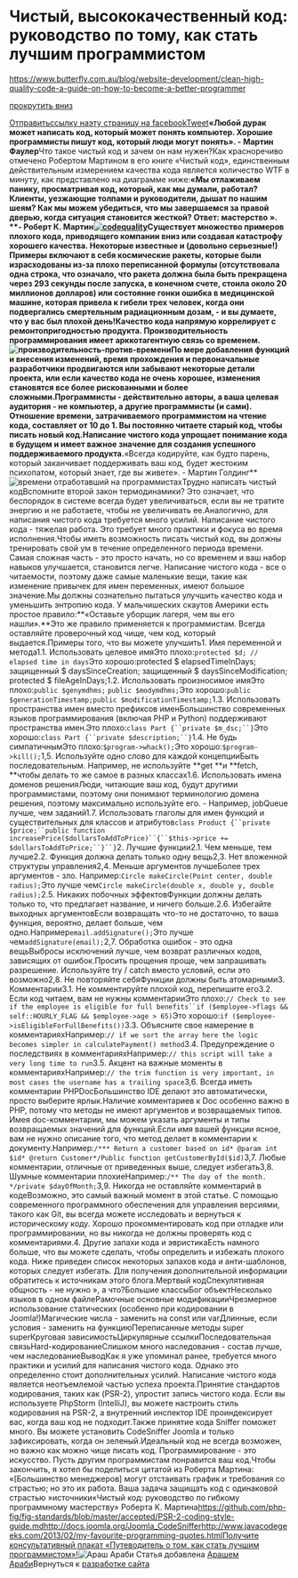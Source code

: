 # Чистый, высококачественный код: руководство по тому, как стать лучшим программистом

https://www.butterfly.com.au/blog/website-development/clean-high-quality-code-a-guide-on-how-to-become-a-better-programmer

[прокрутить вниз]()

[Отправить](mailto:?subject=I%20wanted%20you%20to%20see%20this%20site&body=Check%20out%20this%20site%20https://www.butterfly.com.au/blog/website-development/clean-high-quality-code-a-guide-on-how-to-become-a-better-programmer)[ссылку на](javascript:void(0))[эту страницу на facebook](javascript:void(0))[Tweet](http://twitter.com/share?text=check%20it%20out%20this%20awesome%20blog%20&url=https://www.butterfly.com.au/blog/website-development/clean-high-quality-code-a-guide-on-how-to-become-a-better-programmer)**«Любой дурак может написать код, который может понять компьютер. Хорошие программисты пишут код, который люди могут понять». - Мартин Фаулер**Что такое чистый код и зачем он нам нужен?Как красноречиво отмечено Робертом Мартином в его книге «Чистый код», единственным действительным измерением качества кода является количество WTF в минуту, как представлено на диаграмме ниже:**«Мы отлаживаем панику, просматривая код, который, как мы думали, работал? Клиенты, уезжающие толпами и руководители, дышат по нашим шеям? Как мы можем убедиться, что мы завершаемся за правой дверью, когда ситуация становится жесткой? Ответ: мастерство ». ****- Роберт К. Мартин**[![codequality](https://www.butterfly.com.au/sites/default/files/images/blog/cleancode/codequality.JPG)](http://www.osnews.com/story/19266/WTFs_m)Существует множество примеров плохого кода, приводящего компании вниз или создавая катастрофу хорошего качества. Некоторые известные и (довольно серьезные!) Примеры включают в себя космические ракеты, которые были израсходованы из-за плохо переписанной формулы (отсутствовала одна строка, что означало, что ракета должна была быть прекращена через 293 секунды после запуска, в конечном счете, стоила около 20 миллионов долларов) или состояние гонки ошибка в медицинской машине, которая привела к гибели трех человек, когда они подвергались смертельным радиационным дозам, - и вы думаете, **что у вас** был плохой день!Качество кода напрямую коррелирует с ремонтопригодностью продукта. Производительность программирования имеет арккотагентную связь со временем.![производительность-против-времени](https://www.butterfly.com.au/sites/default/files/images/blog/cleancode/productivity-vs-time.png)По мере добавления функций и внесения изменений, время прохождения и первоначальные разработчики продвигаются или забывают некоторые детали проекта, или если качество кода не очень хорошее, изменения становятся все более рискованными и более сложными.Программисты - действительно авторы, а ваша целевая аудитория - не компьютер, а другие программисты (и сами). Отношение времени, затрачиваемого программистом на чтение кода, составляет от 10 до 1. Вы постоянно читаете старый код, чтобы писать новый код.Написание чистого кода упрощает понимание кода в будущем и имеет важное значение для создания успешного поддерживаемого продукта.**«Всегда кодируйте, как будто парень, который заканчивает поддерживать ваш код, будет жестоким психопатом, который знает, где вы живете». - Мартин Голдинг**![времени отработавший на программистах](https://www.butterfly.com.au/sites/default/files/images/blog/cleancode/time-spent-by-programmers.JPG)Трудно написать чистый кодВспомните второй закон термодинамики? Это означает, что беспорядок в системе всегда будет увеличиваться, если вы не тратите энергию и не работаете, чтобы не увеличивать ее.Аналогично, для написания чистого кода требуется много усилий. Написание чистого кода - тяжелая работа. Это требует много практики и фокуса во время исполнения.Чтобы иметь возможность писать чистый код, вы должны тренировать свой ум в течение определенного периода времени. Самая сложная часть - это просто начать, но со временем и ваш набор навыков улучшается, становится легче. Написание чистого кода - все о читаемости, поэтому даже самые маленькие вещи, такие как изменение привычек для имен переменных, имеют большое значение.Мы должны сознательно пытаться улучшить качество кода и уменьшить энтропию кода. У мальчишеских скаутов Америки есть простое правило:**«Оставьте уборщик лагеря, чем вы его нашли».**Это же правило применяется к программистам. Всегда оставляйте проверочный код чище, чем код, который выдается.Примеры того, что вы можете улучшить1. Имя переменной и метода1.1. Использовать целевое имяЭто плохо:`protected $d; // elapsed time in days`Это хорошо:protected $ elapsedTimeInDays;
защищенный $ daysSinceCreation;
защищенный $ daysSinceModification;
protected $ fileAgeInDays;1.2. Использовать произносимое имяЭто плохо:`public $genymdhms;`
`public $modymdhms;`Это хорошо:`public $generationTimestamp;public $modificationTimestamp;`1.3. Использовать пространства имен вместо префиксов именБольшинство современных языков программирования (включая PHP и Python) поддерживают пространства имен.Это плохо:`class Part {``private $m_dsc;``}`Это хорошо:`class Part {``private $description;``}`1.4. Не будь симпатичнымЭто плохо:`$program->whack();`Это хорошо:`$program->kill();`1,5. Используйте одно слово для каждой концепцииБыть последовательным. Например, не используйте **get **и **fetch, **чтобы делать то же самое в разных классах1.6. Использовать имена доменов решенияЛюди, читающие ваш код, будут другими программистами, поэтому они понимают терминологию домена решения, поэтому максимально используйте его. - Например, jobQueue лучше, чем заданий1.7. Использовать глаголы для имен функций и существительных для классов и атрибутов`class Product {``private $price;``public function increasePrice($dollarsToAddToPrice)``{``$this->price += $dollarsToAddToPrice;``}``}`2. Лучшие функции2.1. Чем меньше, тем лучше2.2. Функция должна делать только одну вещь2,3. Нет вложенной структуры управления2,4. Меньше аргументов лучшеБолее трех аргументов - зло. Например:`Circle makeCircle(Point center, double radius);`Это лучше чем`Circle makeCircle(double x, double y, double radius);`2.5. Никаких побочных эффектовФункции должны делать только то, что предлагает название, и ничего больше.2.6. Избегайте выходных аргументовЕсли возвращать что-то не достаточно, то ваша функция, вероятно, делает больше, чем одно.Например`email.addSignature();`Это лучше чем`addSignature(email);`2,7. Обработка ошибок - это одна вещьВыбросы исключений лучше, чем возврат различных кодов, зависящих от ошибок.Просить прощения проще, чем запрашивать разрешение. Используйте try / catch вместо условий, если это возможно2,8. Не повторяйте себяФункции должны быть атомарными3. Комментарии3.1. Не комментируйте плохой код, перепишите его3.2. Если код читаем, вам не нужны комментарииЭто плохо:`// Check to see if the employee is eligible for full benefits``if ($employee->flags && self::HOURLY_FLAG && $employee->age > 65)`Это хорошо:`if ($employee->isEligibleForFullBenefits())`3.3. Объясните свое намерение в комментарияхНапример:`// if we sort the array here the logic becomes simpler in calculatePayment() method`3.4. Предупреждение о последствиях в комментарияхНапример:`// this script will take a very long time to run`3.5. Акцент на важные моменты в комментарияхНапример:`// the trim function is very important, in most cases the username has a trailing space`3,6. Всегда иметь комментарии PHPDocБольшинство IDE делают это автоматически, просто выберите ярлык.Наличие комментариев к Doc особенно важно в PHP, потому что методы не имеют аргументов и возвращаемых типов. Имея doc-комментарии, мы можем указать аргументы и типы возвращаемых значений для функций.Если имя вашей функции ясное, вам не нужно описание того, что метод делает в комментарии к документу.Например:`/*** Return a customer based on id* @param int $id* @return Customer*/Public function getCustomerById($id)`3,7. Любые комментарии, отличные от приведенных выше, следует избегать3,8. Шумные комментарии плохиеНапример:`/** The day of the month. */private $dayOfMonth;`3,9. Никогда не оставляйте комментарий в кодеВозможно, это самый важный момент в этой статье. С помощью современного программного обеспечения для управления версиями, такого как Git, вы всегда можете исследовать и вернуться к историческому коду. Хорошо прокомментировать код при отладке или программировании, но вы никогда не должны проверять код с комментариями.4. Другие запахи кода и эвристикаЕсть намного больше, что вы можете сделать, чтобы определить и избежать плохого кода. Ниже приведен список некоторых запахов кода и анти-шаблонов, которых следует избегать. Для получения дополнительной информации обратитесь к источникам этого блога.Мертвый кодСпекулятивная общность - не нужно », а что?Большие классыБог объектНесколько языков в одном файлеРамочные основные модификацииЧрезмерное использование статических (особенно при кодировании в Joomla!)Магические числа - заменить на const или varДлинные, если условия - заменить на функциюПереписанные методы super superКруговая зависимостьЦиркулярные ссылкиПоследовательная связьHard-кодированиеСлишком много наследования - состав лучше, чем наследованиеВыводКак я уже упоминал ранее, требуется много практики и усилий для написания чистого кода. Однако это определенно стоит дополнительных усилий. Написание чистого кода является неотъемлемой частью успеха проекта.Принятие стандартов кодирования, таких как (PSR-2), упростит запись чистого кода. Если вы используете PhpStorm (IntelliJ), вы можете настроить стиль кодирования на PSR-2, а внутренний инспектор IDE проиндексирует вас, когда ваш код не подходит.Также принятие кода Sniffer поможет много. Вы можете установить CodeSniffer Joomla и только зафиксировать, когда он зеленый.Идеальный код не всегда возможен, но важно как можно чище писать код. Программирование - это искусство. Пусть другим программистам понравится ваш код.Чтобы закончить, я хотел бы поделиться цитатой из Роберта Мартина: 
«[Большинство менеджеров] могут отстаивать график и требования со страстью; но это их работа. Ваша задача защищать код с одинаковой страстью »источники«Чистый код: руководство по гибкому программному мастерству» Роберта К. Мартина<https://github.com/php-fig/fig-standards/blob/master/accepted/PSR-2-coding-style-guide.md><http://docs.joomla.org/Joomla_CodeSniffer><http://www.javacodegeeks.com/2013/02/my-favourite-programming-quotes.html>[Получите консультативный плакат «Путеводитель о том, как стать лучшим программистом»!](https://www.butterfly.com.au/sites/default/files/images/blog/cleancode/poster.pdf)![Араш Араби](https://www.butterfly.com.au/sites/default/files/pictures/2016-07/arash.png) Статья добавлена [Арашем Араби](https://www.butterfly.com.au/blog/blogger/arash_arabi)Вернуться к [разработке сайта](https://www.butterfly.com.au/blog/website-development) 